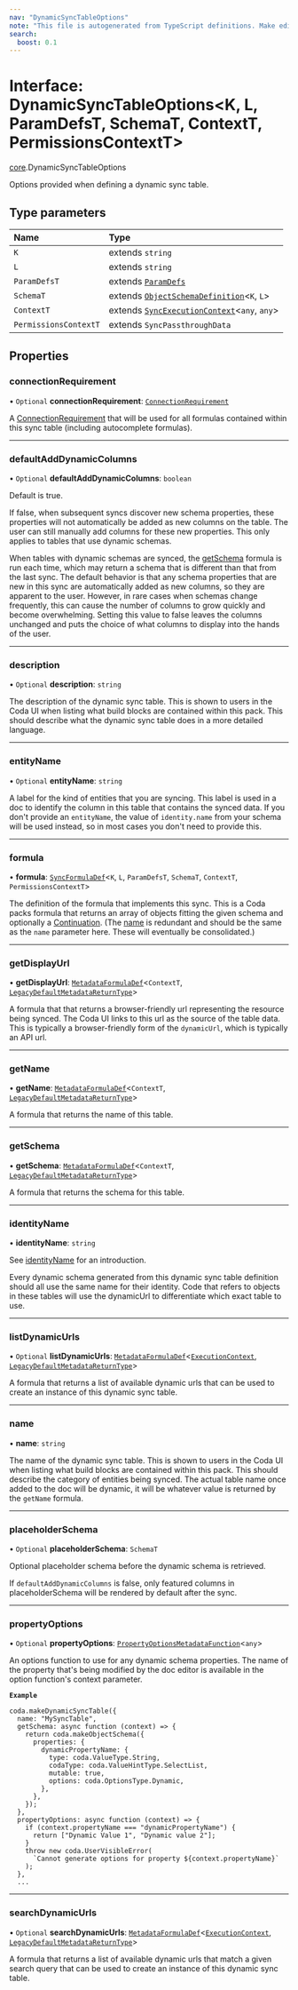 ```yaml
---
nav: "DynamicSyncTableOptions"
note: "This file is autogenerated from TypeScript definitions. Make edits to the comments in the TypeScript file and then run `make docs` to regenerate this file."
search:
  boost: 0.1
---
```

# Interface: DynamicSyncTableOptions<K, L, ParamDefsT, SchemaT, ContextT, PermissionsContextT\>

[core](../modules/core.md).DynamicSyncTableOptions

Options provided when defining a dynamic sync table.

## Type parameters

| Name | Type |
| :------ | :------ |
| `K` | extends `string` |
| `L` | extends `string` |
| `ParamDefsT` | extends [`ParamDefs`](../types/core.ParamDefs.md) |
| `SchemaT` | extends [`ObjectSchemaDefinition`](core.ObjectSchemaDefinition.md)<`K`, `L`\> |
| `ContextT` | extends [`SyncExecutionContext`](core.SyncExecutionContext.md)<`any`, `any`\> |
| `PermissionsContextT` | extends `SyncPassthroughData` |

## Properties

### connectionRequirement

• `Optional` **connectionRequirement**: [`ConnectionRequirement`](../enums/core.ConnectionRequirement.md)

A [ConnectionRequirement](../enums/core.ConnectionRequirement.md) that will be used for all formulas contained within
this sync table (including autocomplete formulas).

___

### defaultAddDynamicColumns

• `Optional` **defaultAddDynamicColumns**: `boolean`

Default is true.

If false, when subsequent syncs discover new schema properties, these properties will not automatically be
added as new columns on the table. The user can still manually add columns for these new properties.
This only applies to tables that use dynamic schemas.

When tables with dynamic schemas are synced, the [getSchema](core.DynamicSyncTableOptions.md#getschema) formula is run each time,
which may return a schema that is different than that from the last sync. The default behavior
is that any schema properties that are new in this sync are automatically added as new columns,
so they are apparent to the user. However, in rare cases when schemas change frequently,
this can cause the number of columns to grow quickly and become overwhelming. Setting this
value to false leaves the columns unchanged and puts the choice of what columns to display
into the hands of the user.

___

### description

• `Optional` **description**: `string`

The description of the dynamic sync table. This is shown to users in the Coda UI
when listing what build blocks are contained within this pack.
This should describe what the dynamic sync table does in a more detailed language.

___

### entityName

• `Optional` **entityName**: `string`

A label for the kind of entities that you are syncing. This label is used in a doc to identify
the column in this table that contains the synced data. If you don't provide an `entityName`, the value
of `identity.name` from your schema will be used instead, so in most cases you don't need to provide this.

___

### formula

• **formula**: [`SyncFormulaDef`](core.SyncFormulaDef.md)<`K`, `L`, `ParamDefsT`, `SchemaT`, `ContextT`, `PermissionsContextT`\>

The definition of the formula that implements this sync. This is a Coda packs formula
that returns an array of objects fitting the given schema and optionally a [Continuation](core.Continuation.md).
(The [name](core.SyncFormulaDef.md#name) is redundant and should be the same as the `name` parameter here.
These will eventually be consolidated.)

___

### getDisplayUrl

• **getDisplayUrl**: [`MetadataFormulaDef`](../types/core.MetadataFormulaDef.md)<`ContextT`, [`LegacyDefaultMetadataReturnType`](../types/core.LegacyDefaultMetadataReturnType.md)\>

A formula that that returns a browser-friendly url representing the
resource being synced. The Coda UI links to this url as the source
of the table data. This is typically a browser-friendly form of the
`dynamicUrl`, which is typically an API url.

___

### getName

• **getName**: [`MetadataFormulaDef`](../types/core.MetadataFormulaDef.md)<`ContextT`, [`LegacyDefaultMetadataReturnType`](../types/core.LegacyDefaultMetadataReturnType.md)\>

A formula that returns the name of this table.

___

### getSchema

• **getSchema**: [`MetadataFormulaDef`](../types/core.MetadataFormulaDef.md)<`ContextT`, [`LegacyDefaultMetadataReturnType`](../types/core.LegacyDefaultMetadataReturnType.md)\>

A formula that returns the schema for this table.

___

### identityName

• **identityName**: `string`

See [identityName](core.SyncTableOptions.md#identityname) for an introduction.

Every dynamic schema generated from this dynamic sync table definition should all use the same name
for their identity. Code that refers to objects in these tables will use the dynamicUrl to
differentiate which exact table to use.

___

### listDynamicUrls

• `Optional` **listDynamicUrls**: [`MetadataFormulaDef`](../types/core.MetadataFormulaDef.md)<[`ExecutionContext`](core.ExecutionContext.md), [`LegacyDefaultMetadataReturnType`](../types/core.LegacyDefaultMetadataReturnType.md)\>

A formula that returns a list of available dynamic urls that can be
used to create an instance of this dynamic sync table.

___

### name

• **name**: `string`

The name of the dynamic sync table. This is shown to users in the Coda UI
when listing what build blocks are contained within this pack.
This should describe the category of entities being synced. The actual
table name once added to the doc will be dynamic, it will be whatever value
is returned by the `getName` formula.

___

### placeholderSchema

• `Optional` **placeholderSchema**: `SchemaT`

Optional placeholder schema before the dynamic schema is retrieved.

If `defaultAddDynamicColumns` is false, only featured columns
in placeholderSchema will be rendered by default after the sync.

___

### propertyOptions

• `Optional` **propertyOptions**: [`PropertyOptionsMetadataFunction`](../types/core.PropertyOptionsMetadataFunction.md)<`any`\>

An options function to use for any dynamic schema properties.
The name of the property that's being modified by the doc editor
is available in the option function's context parameter.

**`Example`**

```
coda.makeDynamicSyncTable({
  name: "MySyncTable",
  getSchema: async function (context) => {
    return coda.makeObjectSchema({
      properties: {
        dynamicPropertyName: {
          type: coda.ValueType.String,
          codaType: coda.ValueHintType.SelectList,
          mutable: true,
          options: coda.OptionsType.Dynamic,
        },
      },
    });
  },
  propertyOptions: async function (context) => {
    if (context.propertyName === "dynamicPropertyName") {
      return ["Dynamic Value 1", "Dynamic value 2"];
    }
    throw new coda.UserVisibleError(
      `Cannot generate options for property ${context.propertyName}`
    );
  },
  ...
```

___

### searchDynamicUrls

• `Optional` **searchDynamicUrls**: [`MetadataFormulaDef`](../types/core.MetadataFormulaDef.md)<[`ExecutionContext`](core.ExecutionContext.md), [`LegacyDefaultMetadataReturnType`](../types/core.LegacyDefaultMetadataReturnType.md)\>

A formula that returns a list of available dynamic urls that match a given
search query that can be used to create an instance of this dynamic sync table.
